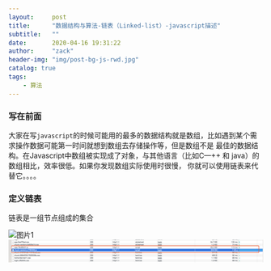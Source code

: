 ```yaml
---
layout:     post
title:      "数据结构与算法-链表（Linked-list）-javascript描述"
subtitle:   ""
date:       2020-04-16 19:31:22
author:     "zack"
header-img: "img/post-bg-js-rwd.jpg"
catalog: true
tags:
    - 算法
---
```


### 写在前面

大家在写`javascript`的时候可能用的最多的数据结构就是数组，比如遇到某个需求操作数据可能第一时间就想到数组去存储操作等，但是数组不是
最佳的数据结构。在Javascript中数组被实现成了对象，与其他语言（比如C—++ 和 java）的数组相比，效率很低。如果你发现数组实际使用时很慢，
你就可以使用链表来代替它。。。。

### 定义链表

链表是一组节点组成的集合

![图片1]('../img/post-bg-js-rwd.jpg')
![avatar](1.png)